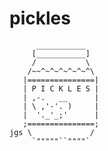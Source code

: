 # pickles
          ___________
         [___________]
         /           \
        /~~^~^~^~^~^~^\
       |===============|
       | P I C K L E S |
       | ,-.   __      |
       | \ ,'-'. )     |
       |  '._'_;'      |
       ;===============;
    jgs \             /
         `"""""``""""`